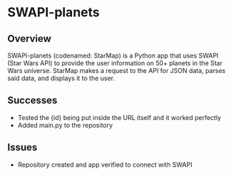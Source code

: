 # SWAPI-planets
## Overview
SWAPI-planets (codenamed: StarMap) is a Python app that uses SWAPI (Star Wars API) to provide the user information on 50+ planets in the Star Wars universe. StarMap makes a request to the API for JSON data, parses said data, and displays it to the user.
## Successes
 - Tested the {id} being put inside the URL itself and it worked perfectly
 - Added main.py to the repository
## Issues
 - Repository created and app verified to connect with SWAPI
